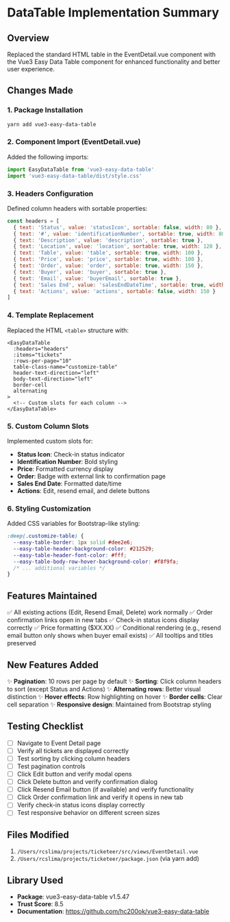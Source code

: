 # DataTable Implementation Summary

## Overview
Replaced the standard HTML table in the EventDetail.vue component with the Vue3 Easy Data Table component for enhanced functionality and better user experience.

## Changes Made

### 1. Package Installation
```bash
yarn add vue3-easy-data-table
```

### 2. Component Import (EventDetail.vue)
Added the following imports:
```javascript
import EasyDataTable from 'vue3-easy-data-table'
import 'vue3-easy-data-table/dist/style.css'
```

### 3. Headers Configuration
Defined column headers with sortable properties:
```javascript
const headers = [
  { text: 'Status', value: 'statusIcon', sortable: false, width: 80 },
  { text: '#', value: 'identificationNumber', sortable: true, width: 80 },
  { text: 'Description', value: 'description', sortable: true },
  { text: 'Location', value: 'location', sortable: true, width: 120 },
  { text: 'Table', value: 'table', sortable: true, width: 100 },
  { text: 'Price', value: 'price', sortable: true, width: 100 },
  { text: 'Order', value: 'order', sortable: true, width: 150 },
  { text: 'Buyer', value: 'buyer', sortable: true },
  { text: 'Email', value: 'buyerEmail', sortable: true },
  { text: 'Sales End', value: 'salesEndDateTime', sortable: true, width: 150 },
  { text: 'Actions', value: 'actions', sortable: false, width: 150 }
]
```

### 4. Template Replacement
Replaced the HTML `<table>` structure with:
```vue
<EasyDataTable
  :headers="headers"
  :items="tickets"
  :rows-per-page="10"
  table-class-name="customize-table"
  header-text-direction="left"
  body-text-direction="left"
  border-cell
  alternating
>
  <!-- Custom slots for each column -->
</EasyDataTable>
```

### 5. Custom Column Slots
Implemented custom slots for:
- **Status Icon**: Check-in status indicator
- **Identification Number**: Bold styling
- **Price**: Formatted currency display
- **Order**: Badge with external link to confirmation page
- **Sales End Date**: Formatted date/time
- **Actions**: Edit, resend email, and delete buttons

### 6. Styling Customization
Added CSS variables for Bootstrap-like styling:
```css
:deep(.customize-table) {
  --easy-table-border: 1px solid #dee2e6;
  --easy-table-header-background-color: #212529;
  --easy-table-header-font-color: #fff;
  --easy-table-body-row-hover-background-color: #f8f9fa;
  /* ... additional variables */
}
```

## Features Maintained
✅ All existing actions (Edit, Resend Email, Delete) work normally
✅ Order confirmation links open in new tabs
✅ Check-in status icons display correctly
✅ Price formatting ($XX.XX)
✅ Conditional rendering (e.g., resend email button only shows when buyer email exists)
✅ All tooltips and titles preserved

## New Features Added
✨ **Pagination**: 10 rows per page by default
✨ **Sorting**: Click column headers to sort (except Status and Actions)
✨ **Alternating rows**: Better visual distinction
✨ **Hover effects**: Row highlighting on hover
✨ **Border cells**: Clear cell separation
✨ **Responsive design**: Maintained from Bootstrap styling

## Testing Checklist
- [ ] Navigate to Event Detail page
- [ ] Verify all tickets are displayed correctly
- [ ] Test sorting by clicking column headers
- [ ] Test pagination controls
- [ ] Click Edit button and verify modal opens
- [ ] Click Delete button and verify confirmation dialog
- [ ] Click Resend Email button (if available) and verify functionality
- [ ] Click Order confirmation link and verify it opens in new tab
- [ ] Verify check-in status icons display correctly
- [ ] Test responsive behavior on different screen sizes

## Files Modified
1. `/Users/rcslima/projects/ticketeer/src/views/EventDetail.vue`
2. `/Users/rcslima/projects/ticketeer/package.json` (via yarn add)

## Library Used
- **Package**: vue3-easy-data-table v1.5.47
- **Trust Score**: 8.5
- **Documentation**: https://github.com/hc200ok/vue3-easy-data-table
